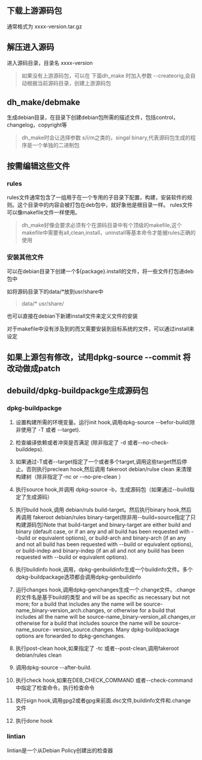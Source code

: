 ## 下载上游源码包       
通常格式为 xxxx-version.tar.gz
## 解压进入源码     
进入源码目录，目录名  xxxx-version
>如果没有上游源码包，可以在 下面dh_make 时加入参数 --createorig,会自动根据当前源码目录，创建上游源码包
## dh_make/debmake

生成debian目录，在目录下创建debian包所需的描述文件，包括control，changelog，copyright等
>dh_make时会让选择参数 s/i/m之类的，singal binary,代表源码包生成的程序是一个单独的二进制包


## 按需编辑这些文件
### rules
rules文件通常包含了一组用于在一个专用的子目录下配置，构建，安装软件的规则。这个目录中的内容会被打包在deb包中，就好象他是根目录一样。
rules文件可以像makefile文件一样使用。
>dh_make好像会要求必须有个在源码目录中有个顶级的makefile,这个makefile中需要有all,clean,install，uninstall等基本命令才能被rules正确的使用

### 安装其他文件
可以在debian目录下创建一个${package}.install的文件，将一些文件打包进deb包中

如将源码目录下的data/*放到usr/share中
>data/* usr/share/ 

也可以直接在debian下新建install文件来定义文件的安装

对于makefile中没有涉及到的而又需要安装到目标系统的文件，可以通过install来设定

## 如果上源包有修改，试用dpkg-source --commit 将改动做成patch

## debuild/dpkg-buildpackge生成源码包
### dpkg-buildpackge
1. 设置构建所需的环境变量。运行init hook,调用dpkg-source --befor-build(除非使用了 -T 或者 --target).

2. 检查编译依赖或者冲突是否满足 (除非指定了 -d 或者--no-check-builddeps).

3. 如果通过-T或者--target指定了一个或者多个target,调用这些target然后停止。否则执行preclean hook,然后调用 fakeroot debian/rulse clean 来清理构建树（除非指定了-nc or --no-pre-clean ） 
4. 执行source hook,并调用 dpkg-source -b，生成源码包（如果通过--build指定了生成源码）

5. 执行build hook,调用 debian/ruls build-target。然后执行binary hook,然后再调用 fakeroot debian/rules binary-target(除非用--build=source指定了只构建源码包)Note that build-target and binary-target are either build and binary (default case, or if an  any  and  all  build  has  been  requested  with  --build  or equivalent  options),  or  build-arch  and  binary-arch  (if  an  any  and not all build has been requested with --build or equivalent options), or build-indep and binary-indep (if an all and not any build has been requested with --build or equivalent options).
6. 执行buildinfo hook,调用，dpkg-genbuildinfo生成一个buildinfo文件。多个dpkg-buildpackage选项都会调用dpkg-genbuildinfo

7. 运行changes hook,调用dpkg-genchanges生成一个.change文件。.change的文件名是基于build的类型 and will be as specific as necessary but not more;    for a build that includes  any  the  name  will  be source-name_binary-version_arch.changes,  or otherwise  for a build that includes all the name will be source-name_binary-version_all.changes,or  otherwise  for  a  build  that  includes  source  the  name   will   be   source-name_source-          version_source.changes.  Many dpkg-buildpackage options are forwarded to dpkg-genchanges.

8. 执行post-clean hook,如果指定了 -tc 或者--post-clean,调用fakeroot debian/rules clean
9. 调用dpkg-source --after-build.
10. 执行check hook,如果在DEB_CHECK_COMMAND 或者--check-command中指定了检查命令，执行检查命令
11. 执行sign hook,调用gpg2或者gpg来前面.dsc文件,buildinfo文件和.change文件
12. 执行done hook


### lintian
lintian是一个从Debian Policy创建出的检查器
